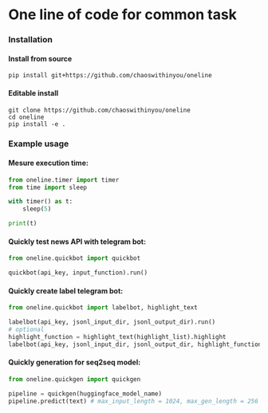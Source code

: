# One line of code for common task

### Installation
#### Install from source
```
pip install git+https://github.com/chaoswithinyou/oneline
```
#### Editable install
```
git clone https://github.com/chaoswithinyou/oneline
cd oneline
pip install -e .
```
### Example usage
#### Mesure execution time:
```python
from oneline.timer import timer
from time import sleep

with timer() as t:
    sleep(5)

print(t)
```
#### Quickly test news API with telegram bot:
```python
from oneline.quickbot import quickbot

quickbot(api_key, input_function).run()
```
#### Quickly create label telegram bot:
```python
from oneline.quickbot import labelbot, highlight_text

labelbot(api_key, jsonl_input_dir, jsonl_output_dir).run()
# optional
highlight_function = highlight_text(highlight_list).highlight
labelbot(api_key, jsonl_input_dir, jsonl_output_dir, highlight_function).run()
```
#### Quickly generation for seq2seq model:
```python
from oneline.quickgen import quickgen

pipeline = quickgen(huggingface_model_name)
pipeline.predict(text) # max_input_length = 1024, max_gen_length = 256
```

